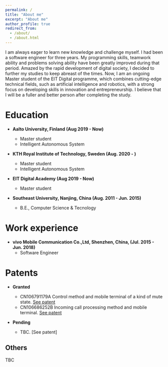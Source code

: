 ```yaml
---
permalink: /
title: "About me"
excerpt: "About me"
author_profile: true
redirect_from: 
  - /about/
  - /about.html
---
```


I am always eager to learn new knowledge and challenge myself. I had been a software engineer for three years. My programming skills, teamwork ability and problems solving ability have been greatly improved during that period. Amazed by the rapid development of digital society, I decided to further my studies to keep abreast of the times. Now, I am an ongoing Master student of the EIT Digital programme, which combines cutting-edge technical fields, such as artificial intelligence and robotics, with a strong focus on developing skills in innovation and entrepreneurship. I believe that I will be a fuller and better person after completing the study.

Education
======
* **Aalto University, Finland (Aug 2019 - Now)**
	* Master student
  * Intelligent Autonomous System
  
* **KTH Royal Institute of Technology, Sweden (Aug. 2020 - )**
	* Master student
	* Intelligent Autonomous System
  
* **EIT Digital Academy (Aug 2019 - Now)**
	* Master student
  
*  **Southeast University, Nanjing, China (Aug. 2011 - Jun. 2015)**
	* B.E., Computer Science & Tecnology

Work experience
======
* **vivo Mobile Communication Co.,Ltd, Shenzhen, China, (Jul. 2015 - Jun. 2018)**
	* Software Engineer

Patents
======
* **Granted**
	* CN106791179A Control method and mobile terminal of a kind of mute state. [See patent](https://worldwide.espacenet.com/patent/search/family/058944602/publication/CN106791179A?q=CN106791179A&called_by=epo.org)
  	* CN106686252B Incoming call processing method and mobile terminal. [See patent](https://worldwide.espacenet.com/patent/search/family/058861401/publication/CN106686252A?q=CN106686252B&called_by=epo.org)
  
* **Pending**
	* TBC. [See patent]
  
Others
------
TBC
